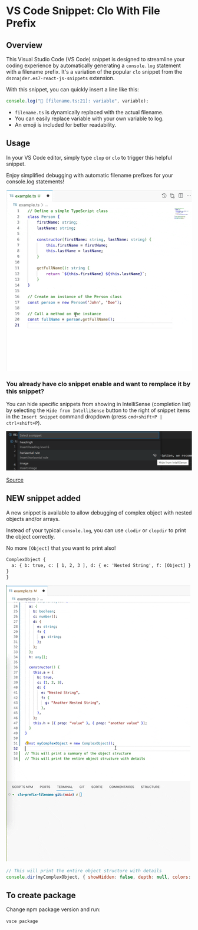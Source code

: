 # VS Code Snippet: Clo With File Prefix

## Overview

This Visual Studio Code (VS Code) snippet is designed to streamline your coding experience by automatically generating a `console.log` statement with a filename prefix. It's a variation of the popular `clo` snippet from the `dsznajder.es7-react-js-snippets` extension.

With this snippet, you can quickly insert a line like this:

```javascript
console.log("👀 [filename.ts:21]: variable", variable);
```

- `filename.ts` is dynamically replaced with the actual filename.
- You can easily replace variable with your own variable to log.
- An emoji is included for better readability.

## Usage

In your VS Code editor, simply type `clop` or `clo` to trigger this helpful snippet.

Enjoy simplified debugging with automatic filename prefixes for your console.log statements!

![demo](https://github.com/jeremieflrnt/clo-prefix-filename/blob/main/video-clo-prefix-filename.gif?raw=true)

### You already have clo snippet enable and want to remplace it by this snippet?

You can hide specific snippets from showing in IntelliSense (completion list) by selecting the `Hide from IntelliSense` button to the right of snippet items in the `Insert Snippet` command dropdown (press `cmd+shift+P | ctrl+shift+P`).

![hide from intellisense](https://github.com/jeremieflrnt/clo-prefix-filename/blob/main/hide-from-intellisense.png?raw=true)

[Source](https://code.visualstudio.com/docs/editor/userdefinedsnippets#_can-i-remove-snippets-from-intellisense)

## NEW snippet added

A new snippet is available to allow debugging of complex object with nested objects and/or arrays.

Instead of your typical `console.log`, you can use `clodir` or `clopdir` to print the object correctly.

No more `[Object]` that you want to print also!

```
ComplexObject {
  a: { b: true, c: [ 1, 2, 3 ], d: { e: 'Nested String', f: [Object] } }
}
```

![demo](https://github.com/jeremieflrnt/clo-prefix-filename/blob/main/video-clodir.gif?raw=true)

```javascript
// This will print the entire object structure with details
console.dir(myComplexObject, { showHidden: false, depth: null, colors: true });
```

## To create package

Change npm package version and run:

`vsce package`
